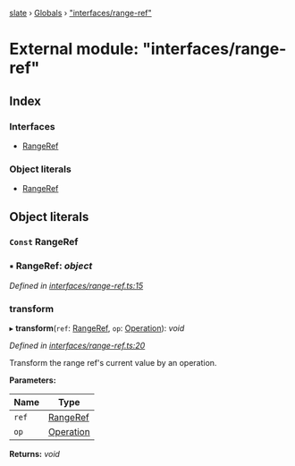 [slate](../README.md) › [Globals](../globals.md) › ["interfaces/range-ref"](_interfaces_range_ref_.md)

# External module: "interfaces/range-ref"

## Index

### Interfaces

* [RangeRef](../interfaces/_interfaces_range_ref_.rangeref.md)

### Object literals

* [RangeRef](_interfaces_range_ref_.md#const-rangeref)

## Object literals

### `Const` RangeRef

### ▪ **RangeRef**: *object*

*Defined in [interfaces/range-ref.ts:15](https://github.com/horacioh/slate/blob/b3461bd5/packages/slate/src/interfaces/range-ref.ts#L15)*

###  transform

▸ **transform**(`ref`: [RangeRef](../interfaces/_interfaces_range_ref_.rangeref.md), `op`: [Operation](_interfaces_operation_.md#operation)): *void*

*Defined in [interfaces/range-ref.ts:20](https://github.com/horacioh/slate/blob/b3461bd5/packages/slate/src/interfaces/range-ref.ts#L20)*

Transform the range ref's current value by an operation.

**Parameters:**

Name | Type |
------ | ------ |
`ref` | [RangeRef](../interfaces/_interfaces_range_ref_.rangeref.md) |
`op` | [Operation](_interfaces_operation_.md#operation) |

**Returns:** *void*
